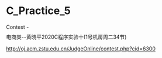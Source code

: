 # C_Practice_5
Contest - $$$$电商类--黄晓平2020C程序实验十(1号机房周二34节)

http://oj.acm.zstu.edu.cn/JudgeOnline/contest.php?cid=6300
